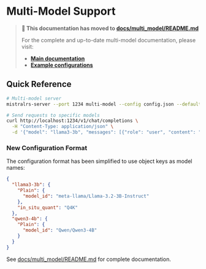 # Multi-Model Support

> **📖 This documentation has moved to [docs/multi_model/README.md](docs/multi_model/README.md)**
>
> For the complete and up-to-date multi-model documentation, please visit:
> - **[Main documentation](docs/multi_model/README.md)**
> - **[Example configurations](docs/multi_model/)**

## Quick Reference

```bash
# Multi-model server
mistralrs-server --port 1234 multi-model --config config.json --default-model-id llama3-3b

# Send requests to specific models
curl http://localhost:1234/v1/chat/completions \
  -H "Content-Type: application/json" \
  -d '{"model": "llama3-3b", "messages": [{"role": "user", "content": "Hello!"}]}'
```

### New Configuration Format

The configuration format has been simplified to use object keys as model names:

```json
{
  "llama3-3b": {
    "Plain": {
      "model_id": "meta-llama/Llama-3.2-3B-Instruct"
    },
    "in_situ_quant": "Q4K"
  },
  "qwen3-4b": {
    "Plain": {
      "model_id": "Qwen/Qwen3-4B"
    }
  }
}
```

See [docs/multi_model/README.md](docs/multi_model/README.md) for complete documentation.